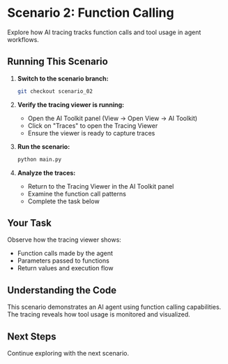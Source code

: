 # Scenario 2: Function Calling

Explore how AI tracing tracks function calls and tool usage in agent workflows.

## Running This Scenario

1. **Switch to the scenario branch:**
   ```bash
   git checkout scenario_02
   ```

2. **Verify the tracing viewer is running:**
   - Open the AI Toolkit panel (View → Open View → AI Toolkit)
   - Click on "Traces" to open the Tracing Viewer
   - Ensure the viewer is ready to capture traces

3. **Run the scenario:**
   ```bash
   python main.py
   ```

4. **Analyze the traces:**
   - Return to the Tracing Viewer in the AI Toolkit panel
   - Examine the function call patterns
   - Complete the task below

## Your Task

Observe how the tracing viewer shows:
- Function calls made by the agent
- Parameters passed to functions
- Return values and execution flow

## Understanding the Code

This scenario demonstrates an AI agent using function calling capabilities. The tracing reveals how tool usage is monitored and visualized.

## Next Steps

Continue exploring with the next scenario.